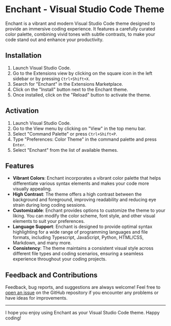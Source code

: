 # Enchant - Visual Studio Code Theme

Enchant is a vibrant and modern Visual Studio Code theme designed to provide an immersive coding experience. It features a carefully curated color palette, combining vivid tones with subtle contrasts, to make your code stand out and enhance your productivity.

## Installation

1. Launch Visual Studio Code.
2. Go to the Extensions view by clicking on the square icon in the left sidebar or by pressing `Ctrl+Shift+X`.
3. Search for "Enchant" in the Extensions Marketplace.
4. Click on the "Install" button next to the Enchant theme.
5. Once installed, click on the "Reload" button to activate the theme.

## Activation

1. Launch Visual Studio Code.
2. Go to the View menu by clicking on "View" in the top menu bar.
3. Select "Command Palette" or press `Ctrl+Shift+P`.
4. Type "Preferences: Color Theme" in the command palette and press `Enter`.
5. Select "Enchant" from the list of available themes.

## Features

- **Vibrant Colors**: Enchant incorporates a vibrant color palette that helps differentiate various syntax elements and makes your code more visually appealing.
- **High Contrast**: The theme offers a high contrast between the background and foreground, improving readability and reducing eye strain during long coding sessions.
- **Customizable**: Enchant provides options to customize the theme to your liking. You can modify the color scheme, font style, and other visual elements to suit your preferences.
- **Language Support**: Enchant is designed to provide optimal syntax highlighting for a wide range of programming languages and file formats, including Typescript, JavaScript, Python, HTML/CSS, Markdown, and many more.
- **Consistency**: The theme maintains a consistent visual style across different file types and coding scenarios, ensuring a seamless experience throughout your coding projects.

## Feedback and Contributions

Feedback, bug reports, and suggestions are always welcome! Feel free to [open an issue](https://github.com/ansub/enchant/issues) on the GitHub repository if you encounter any problems or have ideas for improvements.

---

I hope you enjoy using Enchant as your Visual Studio Code theme. Happy coding!
